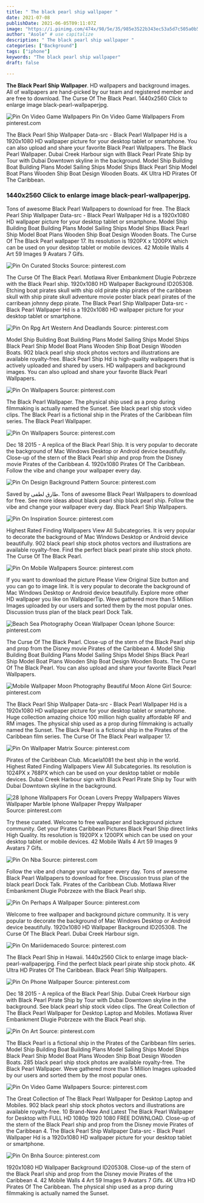 ```yaml
---
title: " The black pearl ship wallpaper "
date: 2021-07-08
publishDate: 2021-06-05T09:11:07Z
image: "https://i.pinimg.com/474x/98/5e/35/985e3522b343ec53a5d7c505a0b560c5.jpg"
author: "Asole" # use capitalize
description: " The black pearl ship wallpaper "
categories: ["Background"]
tags: ["iphone"]
keywords: "The black pearl ship wallpaper"
draft: false

---
```



**The Black Pearl Ship Wallpaper**. HD wallpapers and background images. All of wallpapers are hand-picked by our team and registered member and are free to download. The Curse Of The Black Pearl. 1440x2560 Click to enlarge image black-pearl-wallpaperjpg.

![Pin On Video Game Wallpapers](https://i.pinimg.com/originals/bb/99/bb/bb99bbba8f7a172a4cbad47c7f7a19c9.jpg "Pin On Video Game Wallpapers")
Pin On Video Game Wallpapers From pinterest.com


The Black Pearl Ship Wallpaper Data-src - Black Pearl Wallpaper Hd is a 1920x1080 HD wallpaper picture for your desktop tablet or smartphone. You can also upload and share your favorite Black Pearl Wallpapers. The Black Pearl Wallpaper. Dubai Creek Harbour sign with Black Pearl Pirate Ship by Tour with Dubai Downtown skyline in the background. Model Ship Building Boat Building Plans Model Sailing Ships Model Ships Black Pearl Ship Model Boat Plans Wooden Ship Boat Design Wooden Boats. 4K Ultra HD Pirates Of The Caribbean.

### 1440x2560 Click to enlarge image black-pearl-wallpaperjpg.

Tons of awesome Black Pearl Wallpapers to download for free. The Black Pearl Ship Wallpaper Data-src - Black Pearl Wallpaper Hd is a 1920x1080 HD wallpaper picture for your desktop tablet or smartphone. Model Ship Building Boat Building Plans Model Sailing Ships Model Ships Black Pearl Ship Model Boat Plans Wooden Ship Boat Design Wooden Boats. The Curse Of The Black Pearl wallpaper 17. Its resolution is 1920PX x 1200PX which can be used on your desktop tablet or mobile devices. 42 Mobile Walls 4 Art 59 Images 9 Avatars 7 Gifs.


![Pin On Curated Stocks](https://i.pinimg.com/originals/60/f2/fb/60f2fba02c88a46e7e37dfe650f37d8c.jpg "Pin On Curated Stocks")
Source: pinterest.com

The Curse Of The Black Pearl. Motlawa River Embankment Dlugie Pobrzeze with the Black Pearl ship. 1920x1080 HD Wallpaper Background ID205308. Etching boat pirates skull with ship old pirate ship pirates of the caribbean skull with ship pirate skull adventure movie poster black pearl pirates of the carribean johnny depp pirate. The Black Pearl Ship Wallpaper Data-src - Black Pearl Wallpaper Hd is a 1920x1080 HD wallpaper picture for your desktop tablet or smartphone.

![Pin On Rpg Art Western And Deadlands](https://i.pinimg.com/originals/09/5d/22/095d228d6ed579fa83ec18b5eeb841b5.jpg "Pin On Rpg Art Western And Deadlands")
Source: pinterest.com

Model Ship Building Boat Building Plans Model Sailing Ships Model Ships Black Pearl Ship Model Boat Plans Wooden Ship Boat Design Wooden Boats. 902 black pearl ship stock photos vectors and illustrations are available royalty-free. Black Pearl Ship Hd is high-quality wallpapers that is actively uploaded and shared by users. HD wallpapers and background images. You can also upload and share your favorite Black Pearl Wallpapers.

![Pin On Wallpapers](https://i.pinimg.com/originals/79/23/1c/79231cebc0d7b28919a2c6b1e32e77b8.jpg "Pin On Wallpapers")
Source: pinterest.com

The Black Pearl Wallpaper. The physical ship used as a prop during filmmaking is actually named the Sunset. See black pearl ship stock video clips. The Black Pearl is a fictional ship in the Pirates of the Caribbean film series. The Black Pearl Wallpaper.

![Pin On Wallpapers](https://i.pinimg.com/564x/2f/d6/d5/2fd6d5cefc0a8bad6df7c3e6410b5425.jpg "Pin On Wallpapers")
Source: pinterest.com

Dec 18 2015 - A replica of the Black Pearl Ship. It is very popular to decorate the background of Mac Windows Desktop or Android device beautifully. Close-up of the stern of the Black Pearl ship and prop from the Disney movie Pirates of the Caribbean 4. 1920x1080 Pirates Of The Caribbean. Follow the vibe and change your wallpaper every day.

![Pin On Design Background Pattern](https://i.pinimg.com/originals/f7/dc/6e/f7dc6e85ccbc3c76dd6cd4ed3f9a06d8.jpg "Pin On Design Background Pattern")
Source: pinterest.com

Saved by طارق لطفى. Tons of awesome Black Pearl Wallpapers to download for free. See more ideas about black pearl ship black pearl ship. Follow the vibe and change your wallpaper every day. Black Pearl Ship Wallpapers.

![Pin On Inspiration](https://i.pinimg.com/originals/23/93/be/2393bead12ceaf1a629954afe8597e63.jpg "Pin On Inspiration")
Source: pinterest.com

Highest Rated Finding Wallpapers View All Subcategories. It is very popular to decorate the background of Mac Windows Desktop or Android device beautifully. 902 black pearl ship stock photos vectors and illustrations are available royalty-free. Find the perfect black pearl pirate ship stock photo. The Curse Of The Black Pearl.

![Pin On Mobile Wallpapers](https://i.pinimg.com/originals/3e/57/40/3e5740a2247be6e4357f7bd33e57b421.jpg "Pin On Mobile Wallpapers")
Source: pinterest.com

If you want to download the picture Please View Original Size button and you can go to image link. It is very popular to decorate the background of Mac Windows Desktop or Android device beautifully. Explore more other HD wallpaper you like on WallpaperTip. Weve gathered more than 5 Million Images uploaded by our users and sorted them by the most popular ones. Discussion truss plan of the black pearl Dock Talk.

![Beach Sea Photography Ocean Wallpaper Ocean Iphone](https://i.pinimg.com/474x/0a/4f/f4/0a4ff4dcdf412d27ac1718964a21b051.jpg "Beach Sea Photography Ocean Wallpaper Ocean Iphone")
Source: pinterest.com

The Curse Of The Black Pearl. Close-up of the stern of the Black Pearl ship and prop from the Disney movie Pirates of the Caribbean 4. Model Ship Building Boat Building Plans Model Sailing Ships Model Ships Black Pearl Ship Model Boat Plans Wooden Ship Boat Design Wooden Boats. The Curse Of The Black Pearl. You can also upload and share your favorite Black Pearl Wallpapers.

![Mobile Wallpaper Moon Photography Beautiful Moon Alone Girl](https://i.pinimg.com/736x/8f/4b/1e/8f4b1e661cf0e6c0a00e8e970ddc6337.jpg "Mobile Wallpaper Moon Photography Beautiful Moon Alone Girl")
Source: pinterest.com

The Black Pearl Ship Wallpaper Data-src - Black Pearl Wallpaper Hd is a 1920x1080 HD wallpaper picture for your desktop tablet or smartphone. Huge collection amazing choice 100 million high quality affordable RF and RM images. The physical ship used as a prop during filmmaking is actually named the Sunset. The Black Pearl is a fictional ship in the Pirates of the Caribbean film series. The Curse Of The Black Pearl wallpaper 17.

![Pin On Wallpaper Matrix](https://i.pinimg.com/originals/46/16/cb/4616cbb2ed09ae675e1821007aa6321e.jpg "Pin On Wallpaper Matrix")
Source: pinterest.com

Pirates of the Caribbean Club. Micaela1081 the best ship in the world. Highest Rated Finding Wallpapers View All Subcategories. Its resolution is 1024PX x 768PX which can be used on your desktop tablet or mobile devices. Dubai Creek Harbour sign with Black Pearl Pirate Ship by Tour with Dubai Downtown skyline in the background.

![28 Iphone Wallpapers For Ocean Lovers Preppy Wallpapers Waves Wallpaper Marble Iphone Wallpaper Preppy Wallpaper](https://i.pinimg.com/originals/de/92/0b/de920b1ee65bb9636300440ae0a2b50e.jpg "28 Iphone Wallpapers For Ocean Lovers Preppy Wallpapers Waves Wallpaper Marble Iphone Wallpaper Preppy Wallpaper")
Source: pinterest.com

Try these curated. Welcome to free wallpaper and background picture community. Get your Pirates Caribbean Pictures Black Pearl Ship direct links High Quality. Its resolution is 1920PX x 1200PX which can be used on your desktop tablet or mobile devices. 42 Mobile Walls 4 Art 59 Images 9 Avatars 7 Gifs.

![Pin On Nba](https://i.pinimg.com/474x/96/a5/05/96a505636a0e39094c9e5bb199e5b815.jpg "Pin On Nba")
Source: pinterest.com

Follow the vibe and change your wallpaper every day. Tons of awesome Black Pearl Wallpapers to download for free. Discussion truss plan of the black pearl Dock Talk. Pirates of the Caribbean Club. Motlawa River Embankment Dlugie Pobrzeze with the Black Pearl ship.

![Pin On Perhaps A Wallpaper](https://i.pinimg.com/736x/de/2e/9b/de2e9ba0cd66fe0a5107a72acd514358.jpg "Pin On Perhaps A Wallpaper")
Source: pinterest.com

Welcome to free wallpaper and background picture community. It is very popular to decorate the background of Mac Windows Desktop or Android device beautifully. 1920x1080 HD Wallpaper Background ID205308. The Curse Of The Black Pearl. Dubai Creek Harbour sign.

![Pin On Mariidemacedo](https://i.pinimg.com/736x/de/fa/c1/defac1b406c1d275e0de44ab05951331.jpg "Pin On Mariidemacedo")
Source: pinterest.com

The Black Pearl Ship in Hawaii. 1440x2560 Click to enlarge image black-pearl-wallpaperjpg. Find the perfect black pearl pirate ship stock photo. 4K Ultra HD Pirates Of The Caribbean. Black Pearl Ship Wallpapers.

![Pin On Phone Wallpaper](https://i.pinimg.com/originals/1a/7c/89/1a7c89a1adbb705f922f810ed1f1a8a2.jpg "Pin On Phone Wallpaper")
Source: pinterest.com

Dec 18 2015 - A replica of the Black Pearl Ship. Dubai Creek Harbour sign with Black Pearl Pirate Ship by Tour with Dubai Downtown skyline in the background. See black pearl ship stock video clips. The Great Collection of The Black Pearl Wallpaper for Desktop Laptop and Mobiles. Motlawa River Embankment Dlugie Pobrzeze with the Black Pearl ship.

![Pin On Art](https://i.pinimg.com/originals/ed/d7/97/edd797e633522c1fcd035dfca1beedae.jpg "Pin On Art")
Source: pinterest.com

The Black Pearl is a fictional ship in the Pirates of the Caribbean film series. Model Ship Building Boat Building Plans Model Sailing Ships Model Ships Black Pearl Ship Model Boat Plans Wooden Ship Boat Design Wooden Boats. 285 black pearl ship stock photos are available royalty-free. The Black Pearl Wallpaper. Weve gathered more than 5 Million Images uploaded by our users and sorted them by the most popular ones.

![Pin On Video Game Wallpapers](https://i.pinimg.com/originals/bb/99/bb/bb99bbba8f7a172a4cbad47c7f7a19c9.jpg "Pin On Video Game Wallpapers")
Source: pinterest.com

The Great Collection of The Black Pearl Wallpaper for Desktop Laptop and Mobiles. 902 black pearl ship stock photos vectors and illustrations are available royalty-free. 10 Brand-New And Latest The Black Pearl Wallpaper for Desktop with FULL HD 1080p 1920 1080 FREE DOWNLOAD. Close-up of the stern of the Black Pearl ship and prop from the Disney movie Pirates of the Caribbean 4. The Black Pearl Ship Wallpaper Data-src - Black Pearl Wallpaper Hd is a 1920x1080 HD wallpaper picture for your desktop tablet or smartphone.

![Pin On Bnha](https://i.pinimg.com/474x/98/5e/35/985e3522b343ec53a5d7c505a0b560c5.jpg "Pin On Bnha")
Source: pinterest.com

1920x1080 HD Wallpaper Background ID205308. Close-up of the stern of the Black Pearl ship and prop from the Disney movie Pirates of the Caribbean 4. 42 Mobile Walls 4 Art 59 Images 9 Avatars 7 Gifs. 4K Ultra HD Pirates Of The Caribbean. The physical ship used as a prop during filmmaking is actually named the Sunset.

